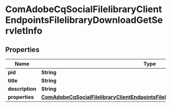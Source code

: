 

# ComAdobeCqSocialFilelibraryClientEndpointsFilelibraryDownloadGetServletInfo

## Properties

Name | Type | Description | Notes
------------ | ------------- | ------------- | -------------
**pid** | **String** |  |  [optional]
**title** | **String** |  |  [optional]
**description** | **String** |  |  [optional]
**properties** | [**ComAdobeCqSocialFilelibraryClientEndpointsFilelibraryDownloadGetServletProperties**](ComAdobeCqSocialFilelibraryClientEndpointsFilelibraryDownloadGetServletProperties.md) |  |  [optional]



